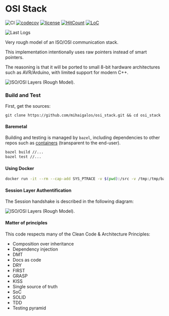 # OSI Stack

![CI](https://github.com/mihaigalos/osi_stack/workflows/CI/badge.svg) [![codecov](https://codecov.io/gh/mihaigalos/osi_stack/branch/master/graph/badge.svg)](https://codecov.io/gh/mihaigalos/osi_stack) [![license](https://img.shields.io/badge/license-GPLv3-brightgreen.svg)](LICENSE) [![HitCount](http://hits.dwyl.com/mihaigalos/osi_stack.svg)](http://hits.dwyl.com/mihaigalos/osi_stack) [![LoC](https://tokei.rs/b1/github/mihaigalos/osi_stack)](https://github.com/Aaronepower/tokei)

![Last Logs](https://img.shields.io/endpoint?style=social&url=https%3A%2F%2Fapi.cl1p.net%2Fosi_stack%2Fclipboard)


Very rough model of an ISO/OSI communication stack.

This implementation intentionally uses raw pointers instead of smart pointers.

The reasoning is that it will be ported to small 8-bit hardware architectures such as AVR/Arduino, with limited support for modern C++.

<img src="http://www.plantuml.com/plantuml/proxy?cache=no&src=https://raw.githubusercontent.com/mihaigalos/osi_stack/master/doc/sources/iso_osi_layers.puml" alt="ISO/OSI Layers (Rough Model)." />

### Build and Test

First, get the sources:
```
git clone https://github.com/mihaigalos/osi_stack.git && cd osi_stack
```

#### Baremetal

Building and testing is managed by `bazel`, including dependencies to other repos such as [containers](https://github.com/mihaigalos/containers) (transparent to the end-user).

```bash
bazel build //...
bazel test //...
```

#### Using Docker

```bash
docker run -it --rm --cap-add SYS_PTRACE -v $(pwd):/src -v /tmp:/tmp/bazel docker.pkg.github.com/mihaigalos/docker/bazel /bin/zsh -c "cd /src && bazel --output_base=/tmp/bazel test //..."
```

#### Session Layer Authentification

The Session handshake is described in the following diagram:

<img src="http://www.plantuml.com/plantuml/proxy?cache=no&src=https://raw.githubusercontent.com/mihaigalos/osi_stack/master/doc/sources/session_handshake.puml" alt="ISO/OSI Layers (Rough Model)." />

#### Matter of principles

This code respects many of the Clean Code & Architecture Principles:

* Composition over inheritance
* Dependency injection
* DMT
* Docs as code
* DRY
* FIRST
* GRASP
* KISS
* Single source of truth
* SoC
* SOLID
* TDD
* Testing pyramid
